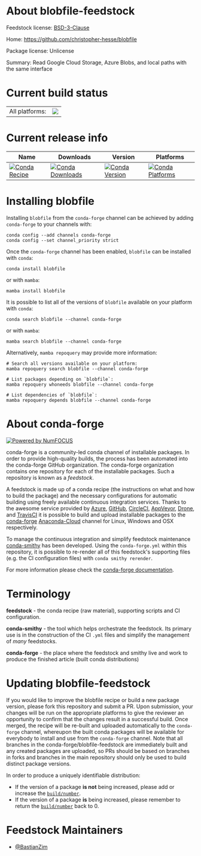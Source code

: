 About blobfile-feedstock
========================

Feedstock license: [BSD-3-Clause](https://github.com/conda-forge/blobfile-feedstock/blob/main/LICENSE.txt)

Home: https://github.com/christopher-hesse/blobfile

Package license: Unlicense

Summary: Read Google Cloud Storage, Azure Blobs, and local paths with the same interface

Current build status
====================


<table><tr><td>All platforms:</td>
    <td>
      <a href="https://dev.azure.com/conda-forge/feedstock-builds/_build/latest?definitionId=18352&branchName=main">
        <img src="https://dev.azure.com/conda-forge/feedstock-builds/_apis/build/status/blobfile-feedstock?branchName=main">
      </a>
    </td>
  </tr>
</table>

Current release info
====================

| Name | Downloads | Version | Platforms |
| --- | --- | --- | --- |
| [![Conda Recipe](https://img.shields.io/badge/recipe-blobfile-green.svg)](https://anaconda.org/conda-forge/blobfile) | [![Conda Downloads](https://img.shields.io/conda/dn/conda-forge/blobfile.svg)](https://anaconda.org/conda-forge/blobfile) | [![Conda Version](https://img.shields.io/conda/vn/conda-forge/blobfile.svg)](https://anaconda.org/conda-forge/blobfile) | [![Conda Platforms](https://img.shields.io/conda/pn/conda-forge/blobfile.svg)](https://anaconda.org/conda-forge/blobfile) |

Installing blobfile
===================

Installing `blobfile` from the `conda-forge` channel can be achieved by adding `conda-forge` to your channels with:

```
conda config --add channels conda-forge
conda config --set channel_priority strict
```

Once the `conda-forge` channel has been enabled, `blobfile` can be installed with `conda`:

```
conda install blobfile
```

or with `mamba`:

```
mamba install blobfile
```

It is possible to list all of the versions of `blobfile` available on your platform with `conda`:

```
conda search blobfile --channel conda-forge
```

or with `mamba`:

```
mamba search blobfile --channel conda-forge
```

Alternatively, `mamba repoquery` may provide more information:

```
# Search all versions available on your platform:
mamba repoquery search blobfile --channel conda-forge

# List packages depending on `blobfile`:
mamba repoquery whoneeds blobfile --channel conda-forge

# List dependencies of `blobfile`:
mamba repoquery depends blobfile --channel conda-forge
```


About conda-forge
=================

[![Powered by
NumFOCUS](https://img.shields.io/badge/powered%20by-NumFOCUS-orange.svg?style=flat&colorA=E1523D&colorB=007D8A)](https://numfocus.org)

conda-forge is a community-led conda channel of installable packages.
In order to provide high-quality builds, the process has been automated into the
conda-forge GitHub organization. The conda-forge organization contains one repository
for each of the installable packages. Such a repository is known as a *feedstock*.

A feedstock is made up of a conda recipe (the instructions on what and how to build
the package) and the necessary configurations for automatic building using freely
available continuous integration services. Thanks to the awesome service provided by
[Azure](https://azure.microsoft.com/en-us/services/devops/), [GitHub](https://github.com/),
[CircleCI](https://circleci.com/), [AppVeyor](https://www.appveyor.com/),
[Drone](https://cloud.drone.io/welcome), and [TravisCI](https://travis-ci.com/)
it is possible to build and upload installable packages to the
[conda-forge](https://anaconda.org/conda-forge) [Anaconda-Cloud](https://anaconda.org/)
channel for Linux, Windows and OSX respectively.

To manage the continuous integration and simplify feedstock maintenance
[conda-smithy](https://github.com/conda-forge/conda-smithy) has been developed.
Using the ``conda-forge.yml`` within this repository, it is possible to re-render all of
this feedstock's supporting files (e.g. the CI configuration files) with ``conda smithy rerender``.

For more information please check the [conda-forge documentation](https://conda-forge.org/docs/).

Terminology
===========

**feedstock** - the conda recipe (raw material), supporting scripts and CI configuration.

**conda-smithy** - the tool which helps orchestrate the feedstock.
                   Its primary use is in the construction of the CI ``.yml`` files
                   and simplify the management of *many* feedstocks.

**conda-forge** - the place where the feedstock and smithy live and work to
                  produce the finished article (built conda distributions)


Updating blobfile-feedstock
===========================

If you would like to improve the blobfile recipe or build a new
package version, please fork this repository and submit a PR. Upon submission,
your changes will be run on the appropriate platforms to give the reviewer an
opportunity to confirm that the changes result in a successful build. Once
merged, the recipe will be re-built and uploaded automatically to the
`conda-forge` channel, whereupon the built conda packages will be available for
everybody to install and use from the `conda-forge` channel.
Note that all branches in the conda-forge/blobfile-feedstock are
immediately built and any created packages are uploaded, so PRs should be based
on branches in forks and branches in the main repository should only be used to
build distinct package versions.

In order to produce a uniquely identifiable distribution:
 * If the version of a package **is not** being increased, please add or increase
   the [``build/number``](https://docs.conda.io/projects/conda-build/en/latest/resources/define-metadata.html#build-number-and-string).
 * If the version of a package **is** being increased, please remember to return
   the [``build/number``](https://docs.conda.io/projects/conda-build/en/latest/resources/define-metadata.html#build-number-and-string)
   back to 0.

Feedstock Maintainers
=====================

* [@BastianZim](https://github.com/BastianZim/)

